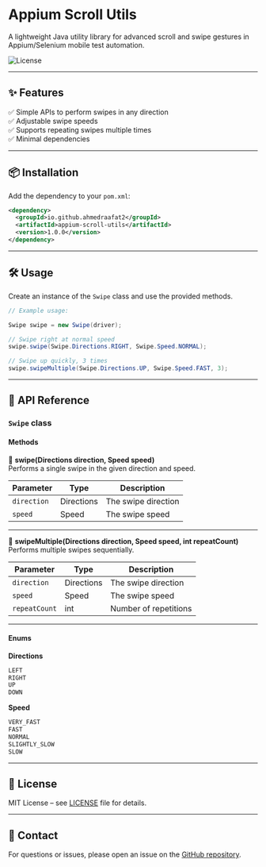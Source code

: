 # Appium Scroll Utils

A lightweight Java utility library for advanced scroll and swipe gestures in Appium/Selenium mobile test automation.

![License](https://img.shields.io/badge/license-MIT-green)

---

## ✨ Features
✅ Simple APIs to perform swipes in any direction  
✅ Adjustable swipe speeds  
✅ Supports repeating swipes multiple times  
✅ Minimal dependencies

---

## 📦 Installation

Add the dependency to your `pom.xml`:

```xml
<dependency>
  <groupId>io.github.ahmedraafat2</groupId>
  <artifactId>appium-scroll-utils</artifactId>
  <version>1.0.0</version>
</dependency>
```

---

## 🛠️ Usage

Create an instance of the `Swipe` class and use the provided methods.

```java
// Example usage:

Swipe swipe = new Swipe(driver);

// Swipe right at normal speed
swipe.swipe(Swipe.Directions.RIGHT, Swipe.Speed.NORMAL);

// Swipe up quickly, 3 times
swipe.swipeMultiple(Swipe.Directions.UP, Swipe.Speed.FAST, 3);
```

---

## 🧩 API Reference

### `Swipe` class

#### Methods

🔹 **swipe(Directions direction, Speed speed)**  
Performs a single swipe in the given direction and speed.

| Parameter | Type | Description |
|-----------|------|-------------|
| `direction` | Directions | The swipe direction |
| `speed` | Speed | The swipe speed |

---

🔹 **swipeMultiple(Directions direction, Speed speed, int repeatCount)**  
Performs multiple swipes sequentially.

| Parameter | Type | Description |
|-----------|------|-------------|
| `direction` | Directions | The swipe direction |
| `speed` | Speed | The swipe speed |
| `repeatCount` | int | Number of repetitions |

---

#### Enums

**Directions**
```java
LEFT
RIGHT
UP
DOWN
```

**Speed**
```java
VERY_FAST
FAST
NORMAL
SLIGHTLY_SLOW
SLOW
```

---

## 📝 License
MIT License – see [LICENSE](https://opensource.org/licenses/MIT) file for details.

---

## 💬 Contact
For questions or issues, please open an issue on the [GitHub repository](https://github.com/AhmedRaafat2/appium-scroll-utils).
